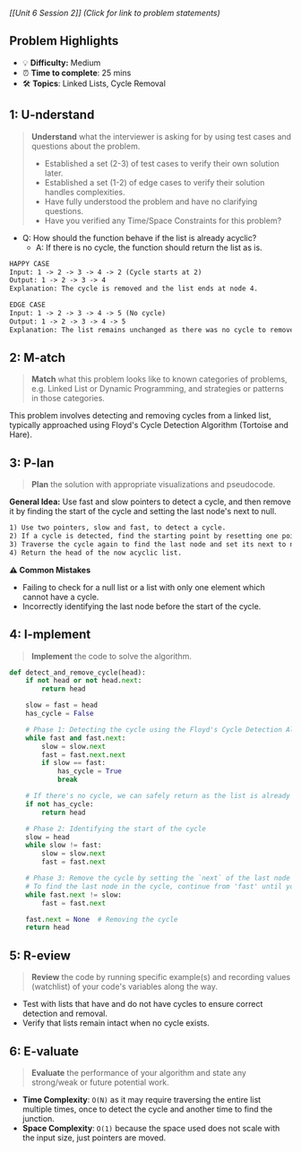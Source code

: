 *[[Unit 6 Session 2]] (Click for link to problem statements)*

## Problem Highlights

* 💡 **Difficulty:** Medium
* ⏰ **Time to complete**: 25 mins
* 🛠️ **Topics**: Linked Lists, Cycle Removal
    
## 1: U-nderstand
 
> **Understand** what the interviewer is asking for by using test cases and questions about the problem.
> - Established a set (2-3) of test cases to verify their own solution later.
> - Established a set (1-2) of edge cases to verify their solution handles complexities.
> - Have fully understood the problem and have no clarifying questions.
> - Have you verified any Time/Space Constraints for this problem?

- Q: How should the function behave if the list is already acyclic?
  - A: If there is no cycle, the function should return the list as is.

```markdown
HAPPY CASE
Input: 1 -> 2 -> 3 -> 4 -> 2 (Cycle starts at 2)
Output: 1 -> 2 -> 3 -> 4
Explanation: The cycle is removed and the list ends at node 4.

EDGE CASE
Input: 1 -> 2 -> 3 -> 4 -> 5 (No cycle)
Output: 1 -> 2 -> 3 -> 4 -> 5
Explanation: The list remains unchanged as there was no cycle to remove.
```
    
## 2: M-atch

> **Match** what this problem looks like to known categories of problems, e.g. Linked List or Dynamic Programming, and strategies or patterns in those categories.

This problem involves detecting and removing cycles from a linked list, typically approached using Floyd's Cycle Detection Algorithm (Tortoise and Hare).

## 3: P-lan

> **Plan** the solution with appropriate visualizations and pseudocode.

**General Idea:** Use fast and slow pointers to detect a cycle, and then remove it by finding the start of the cycle and setting the last node's next to null.

```markdown
1) Use two pointers, slow and fast, to detect a cycle.
2) If a cycle is detected, find the starting point by resetting one pointer to the head and moving both at the same speed.
3) Traverse the cycle again to find the last node and set its next to null.
4) Return the head of the now acyclic list.
```

**⚠️ Common Mistakes**

- Failing to check for a null list or a list with only one element which cannot have a cycle.
- Incorrectly identifying the last node before the start of the cycle.

## 4: I-mplement

> **Implement** the code to solve the algorithm.

```python
def detect_and_remove_cycle(head):
    if not head or not head.next:
        return head

    slow = fast = head
    has_cycle = False

    # Phase 1: Detecting the cycle using the Floyd's Cycle Detection Algorithm
    while fast and fast.next:
        slow = slow.next
        fast = fast.next.next
        if slow == fast:
            has_cycle = True
            break

    # If there's no cycle, we can safely return as the list is already fine
    if not has_cycle:
        return head

    # Phase 2: Identifying the start of the cycle
    slow = head
    while slow != fast:
        slow = slow.next
        fast = fast.next

    # Phase 3: Remove the cycle by setting the `next` of the last node in the cycle to None
    # To find the last node in the cycle, continue from 'fast' until you reach 'slow' again
    while fast.next != slow:
        fast = fast.next

    fast.next = None  # Removing the cycle
    return head
```

## 5: R-eview

> **Review** the code by running specific example(s) and recording values (watchlist) of your code's variables along the way.

- Test with lists that have and do not have cycles to ensure correct detection and removal.
- Verify that lists remain intact when no cycle exists.

## 6: E-valuate

> **Evaluate** the performance of your algorithm and state any strong/weak or future potential work.

* **Time Complexity**: `O(N)` as it may require traversing the entire list multiple times, once to detect the cycle and another time to find the junction.
* **Space Complexity**: `O(1)` because the space used does not scale with the input size, just pointers are moved.
